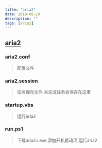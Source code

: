 ```yaml
---
title: "aria2"
date: 2019-08-20
description: ""
tags: [aria2]
---
```


## [aria2](https://github.com/aria2/aria2/releases)
### aria2.conf
>配置文件
### aria2.session
>任务保存文件 未完成任务会保存在这里
### startup.vbs
>运行aria2
### run.ps1
>下载aria2c.exe,添加开机启动项,运行aria2